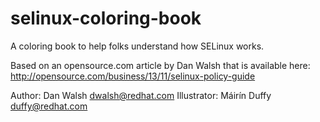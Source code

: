 selinux-coloring-book
=====================

A coloring book to help folks understand how SELinux works.

Based on an opensource.com article by Dan Walsh that is available here: http://opensource.com/business/13/11/selinux-policy-guide

Author: Dan Walsh <dwalsh@redhat.com>
Illustrator: Máirín Duffy <duffy@redhat.com>
